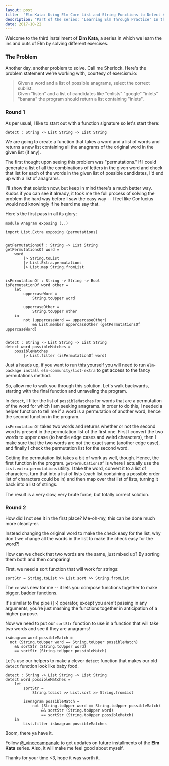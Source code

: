 ```yaml
---
layout: post
title:  "Elm Kata: Using Elm Core List and String Functions to Detect Anagrams" 
description: "Part of the series: 'Learning Elm Through Practice' In this segment, we solve the exercism.io exercise 'Anagram' with Elm first using the community package 'List.Extra', then refactoring to use just core libraries." 
date: 2017-10-22
---
```


Welcome to the third installment of **Elm Kata**, a series in which we learn the ins and outs of Elm by solving different exercises.

### The Problem

Another day, another problem to solve. Call me Sherlock. Here's the problem statement we're working with, courtesy of exercism.io:  

> Given a word and a list of possible anagrams, select the correct sublist.  
Given "listen" and a list of candidates like "enlists" "google" "inlets" "banana" the program should return a list containing "inlets". 

### Round 1

As per usual, I like to start out with a function signature so let's start there:
```
detect : String -> List String -> List String
```

We are going to create a function that takes a word and a list of words and returns a new list containing all the anagrams of the original word in the given list (if any).

The first thought upon seeing this problem was "permutations." If I could generate a list of all the combinations of letters in the given word and check that list for each of the words in the given list of possible candidates, I'd end up with a list of anagrams.  

I'll show that solution now, but keep in mind there's a much better way. Kudos if you can see it already, it took me the full process of solving the problem the hard way before I saw the easy way -- I feel like Confucius would nod knowingly if he heard me say that. 

Here's the first pass in all its glory:

```
module Anagram exposing (..)

import List.Extra exposing (permutations)


getPermutationsOf : String -> List String
getPermutationsOf word =
    word
        |> String.toList
        |> List.Extra.permutations
        |> List.map String.fromList


isPermutationOf : String -> String -> Bool
isPermutationOf word other =
    let
        uppercaseWord =
            String.toUpper word

        uppercaseOther =
            String.toUpper other
    in
        not (uppercaseWord == uppercaseOther)
            && List.member uppercaseOther (getPermutationsOf uppercaseWord)


detect : String -> List String -> List String
detect word possibleMatches =
    possibleMatches
        |> List.filter (isPermutationOf word)

```

Just a heads up, if you want to run this yourself you will need to run `elm-package install elm-community/list-extra` to get access to the fancy permutations method. 

So, allow me to walk you through this solution. Let's walk backwards, starting with the final function and unraveling the program.

In `detect`, I filter the list of `possibleMatches` for words that are a permutation of the word for which I am seeking anagrams.  In order to do this, I needed a helper function to tell me if a word is a permutation of another word, hence the second function in the program. 

`isPermutationOf` takes two words and returns whether or not the second word is present in the permutation list of the first one. First I convert the two words to upper case (to handle edge cases and weird characters), then I make sure that the two words are not the exact same (another edge case), and finally I check the permutation list for the second word. 

Getting the permutation list takes a bit of work as well, though. Hence, the first function in the program. `getPermutationsOf` is where I actually use the `List.extra.permutations` utility. I take the word, convert it to a list of characters, turn that into a list of lists (each list containing a possible order list of characters could be in) and then map over that list of lists, turning it back into a list of strings. 


The result is a very slow, very brute force, but totally correct solution.

### Round 2

How did I not see it in the first place? Me-oh-my, this can be done much more cleanly-er.

Instead changing the original word to make the check easy for the list, why don't we change all the words in the list to make the check easy for the word?!

How can we check that two words are the same, just mixed up? By sorting them both and then comparing!

First, we need a sort function that will work for strings:
```
sortStr = String.toList >> List.sort >> String.fromList
```

The `>>` was new for me -- it lets you compose functions together to make bigger, badder functions.

It's similar to the pipe (`|>`) operator, except you aren't passing in any arguments, you're just mashing the functions together in anticipation of a higher purpose.

Now we need to put our `sortStr` function to use in a function that will take two words and see if they are anagrams!

```
isAnagram word possibleMatch =
  not (String.toUpper word == String.toUpper possibleMatch)
    && sortStr (String.toUpper word) 
    == sortStr (String.toUpper possibleMatch)        
```

Let's use our helpers to make a clever `detect` function that makes our old `detect` function look like baby food.

```
detect : String -> List String -> List String
detect word possibleMatches =
    let
        sortStr =
            String.toList >> List.sort >> String.fromList

        isAnagram possibleMatch =
            not (String.toUpper word == String.toUpper possibleMatch)
                && sortStr (String.toUpper word)
                == sortStr (String.toUpper possibleMatch)
    in
        List.filter isAnagram possibleMatches
```

Boom, there ya have it.

Follow [@_vincecampanale](https://twitter.com/_vincecampanale) to get updates on future installments of the **Elm Kata** series. Also, it will make me feel good about myself.

Thanks for your time <3, hope it was worth it.



